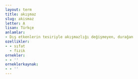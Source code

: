 ```yaml
---
layout: term
title: akışmaz
slug: akismaz
letter: A
lisan: Türkçe
anlamlar:
- Dış etkenlerin tesiriyle akışmazlığı değişmeyen, durağan
ozellikler:
- - sıfat
  - fizik
ornekler:
- - ''
orneklerkaynak:
- - ''
---
```

